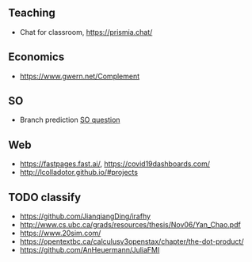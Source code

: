 ## Teaching

- Chat for classroom, https://prismia.chat/

## Economics 

- https://www.gwern.net/Complement

## SO

- Branch prediction [SO question](https://stackoverflow.com/questions/11227809/why-is-processing-a-sorted-array-faster-than-processing-an-unsorted-array)


## Web 

- https://fastpages.fast.ai/, https://covid19dashboards.com/
- http://lcolladotor.github.io/#projects

## TODO classify

- https://github.com/JianqiangDing/irafhy
- http://www.cs.ubc.ca/grads/resources/thesis/Nov06/Yan_Chao.pdf
- https://www.20sim.com/
- https://opentextbc.ca/calculusv3openstax/chapter/the-dot-product/
- https://github.com/AnHeuermann/JuliaFMI
